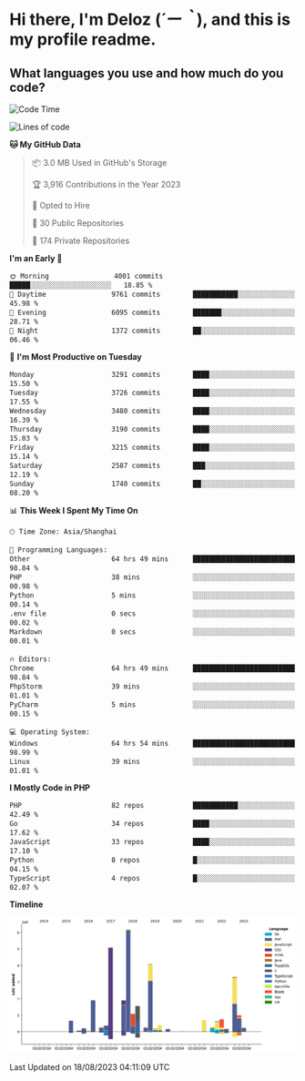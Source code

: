 # **Hi there, I'm Deloz (*´ー｀*), and this is my profile readme.**

## **What languages you use and how much do you code?**

<!--START_SECTION:waka-->
![Code Time](http://img.shields.io/badge/Code%20Time-2%2C169%20hrs%2051%20mins-blue)

![Lines of code](https://img.shields.io/badge/From%20Hello%20World%20I%27ve%20Written-31.5%20million%20lines%20of%20code-blue)

**🐱 My GitHub Data** 

> 📦 3.0 MB Used in GitHub's Storage 
 > 
> 🏆 3,916 Contributions in the Year 2023
 > 
> 💼 Opted to Hire
 > 
> 📜 30 Public Repositories 
 > 
> 🔑 174 Private Repositories 
 > 
**I'm an Early 🐤** 

```text
🌞 Morning                4001 commits        █████░░░░░░░░░░░░░░░░░░░░   18.85 % 
🌆 Daytime                9761 commits        ███████████░░░░░░░░░░░░░░   45.98 % 
🌃 Evening                6095 commits        ███████░░░░░░░░░░░░░░░░░░   28.71 % 
🌙 Night                  1372 commits        ██░░░░░░░░░░░░░░░░░░░░░░░   06.46 % 
```
📅 **I'm Most Productive on Tuesday** 

```text
Monday                   3291 commits        ████░░░░░░░░░░░░░░░░░░░░░   15.50 % 
Tuesday                  3726 commits        ████░░░░░░░░░░░░░░░░░░░░░   17.55 % 
Wednesday                3480 commits        ████░░░░░░░░░░░░░░░░░░░░░   16.39 % 
Thursday                 3190 commits        ████░░░░░░░░░░░░░░░░░░░░░   15.03 % 
Friday                   3215 commits        ████░░░░░░░░░░░░░░░░░░░░░   15.14 % 
Saturday                 2587 commits        ███░░░░░░░░░░░░░░░░░░░░░░   12.19 % 
Sunday                   1740 commits        ██░░░░░░░░░░░░░░░░░░░░░░░   08.20 % 
```


📊 **This Week I Spent My Time On** 

```text
🕑︎ Time Zone: Asia/Shanghai

💬 Programming Languages: 
Other                    64 hrs 49 mins      █████████████████████████   98.84 % 
PHP                      38 mins             ░░░░░░░░░░░░░░░░░░░░░░░░░   00.98 % 
Python                   5 mins              ░░░░░░░░░░░░░░░░░░░░░░░░░   00.14 % 
.env file                0 secs              ░░░░░░░░░░░░░░░░░░░░░░░░░   00.02 % 
Markdown                 0 secs              ░░░░░░░░░░░░░░░░░░░░░░░░░   00.01 % 

🔥 Editors: 
Chrome                   64 hrs 49 mins      █████████████████████████   98.84 % 
PhpStorm                 39 mins             ░░░░░░░░░░░░░░░░░░░░░░░░░   01.01 % 
PyCharm                  5 mins              ░░░░░░░░░░░░░░░░░░░░░░░░░   00.15 % 

💻 Operating System: 
Windows                  64 hrs 54 mins      █████████████████████████   98.99 % 
Linux                    39 mins             ░░░░░░░░░░░░░░░░░░░░░░░░░   01.01 % 
```

**I Mostly Code in PHP** 

```text
PHP                      82 repos            ███████████░░░░░░░░░░░░░░   42.49 % 
Go                       34 repos            ████░░░░░░░░░░░░░░░░░░░░░   17.62 % 
JavaScript               33 repos            ████░░░░░░░░░░░░░░░░░░░░░   17.10 % 
Python                   8 repos             █░░░░░░░░░░░░░░░░░░░░░░░░   04.15 % 
TypeScript               4 repos             █░░░░░░░░░░░░░░░░░░░░░░░░   02.07 % 
```



**Timeline**

![Lines of Code chart](https://raw.githubusercontent.com/deloz/deloz/main/assets/bar_graph.png)


 Last Updated on 18/08/2023 04:11:09 UTC
<!--END_SECTION:waka-->
